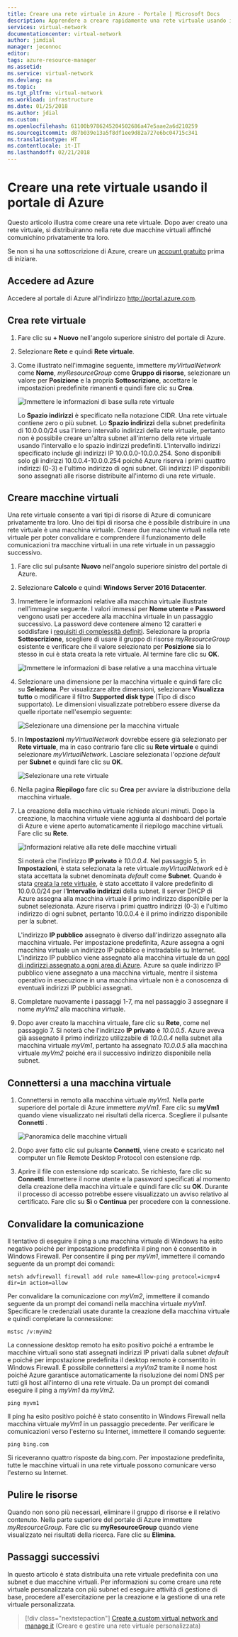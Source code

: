 ```yaml
---
title: Creare una rete virtuale in Azure - Portale | Microsoft Docs
description: Apprendere a creare rapidamente una rete virtuale usando il portale di Azure. Una rete virtuale consente a molti tipi di risorse di Azure di comunicare privatamente tra loro.
services: virtual-network
documentationcenter: virtual-network
author: jimdial
manager: jeconnoc
editor: 
tags: azure-resource-manager
ms.assetid: 
ms.service: virtual-network
ms.devlang: na
ms.topic: 
ms.tgt_pltfrm: virtual-network
ms.workload: infrastructure
ms.date: 01/25/2018
ms.author: jdial
ms.custom: 
ms.openlocfilehash: 61100b9786245204502686a47e5aae2a6d210259
ms.sourcegitcommit: d87b039e13a5f8df1ee9d82a727e6bc04715c341
ms.translationtype: HT
ms.contentlocale: it-IT
ms.lasthandoff: 02/21/2018
---
```

# <a name="create-a-virtual-network-using-the-azure-portal"></a>Creare una rete virtuale usando il portale di Azure

Questo articolo illustra come creare una rete virtuale. Dopo aver creato una rete virtuale, si distribuiranno nella rete due macchine virtuali affinché comunichino privatamente tra loro.

Se non si ha una sottoscrizione di Azure, creare un [account gratuito](https://azure.microsoft.com/free/?WT.mc_id=A261C142F) prima di iniziare.

## <a name="log-in-to-azure"></a>Accedere ad Azure 

Accedere al portale di Azure all'indirizzo http://portal.azure.com.

## <a name="create-a-virtual-network"></a>Crea rete virtuale

1. Fare clic su **+ Nuovo** nell'angolo superiore sinistro del portale di Azure.

2. Selezionare **Rete** e quindi **Rete virtuale**.

3. Come illustrato nell'immagine seguente, immettere *myVirtualNetwork* come **Nome**, *myResourceGroup* come **Gruppo di risorse**, selezionare un valore per **Posizione** e la propria **Sottoscrizione**, accettare le impostazioni predefinite rimanenti e quindi fare clic su **Crea**. 

    ![Immettere le informazioni di base sulla rete virtuale](./media/quick-create-portal/virtual-network.png)

    Lo **Spazio indirizzi** è specificato nella notazione CIDR. Una rete virtuale contiene zero o più subnet. Lo **Spazio indirizzi** della subnet predefinita di 10.0.0.0/24 usa l'intero intervallo indirizzi della rete virtuale, pertanto non è possibile creare un'altra subnet all'interno della rete virtuale usando l'intervallo e lo spazio indirizzi predefiniti. L'intervallo indirizzi specificato include gli indirizzi IP 10.0.0.0-10.0.0.254. Sono disponibili solo gli indirizzi 10.0.0.4-10.0.0.254 poiché Azure riserva i primi quattro indirizzi (0-3) e l'ultimo indirizzo di ogni subnet. Gli indirizzi IP disponibili sono assegnati alle risorse distribuite all'interno di una rete virtuale.

## <a name="create-virtual-machines"></a>Creare macchine virtuali

Una rete virtuale consente a vari tipi di risorse di Azure di comunicare privatamente tra loro. Uno dei tipi di risorsa che è possibile distribuire in una rete virtuale è una macchina virtuale. Creare due macchine virtuali nella rete virtuale per poter convalidare e comprendere il funzionamento delle comunicazioni tra macchine virtuali in una rete virtuale in un passaggio successivo.

1. Fare clic sul pulsante **Nuovo** nell'angolo superiore sinistro del portale di Azure.

2. Selezionare **Calcolo** e quindi **Windows Server 2016 Datacenter**.

3. Immettere le informazioni relative alla macchina virtuale illustrate nell'immagine seguente. I valori immessi per **Nome utente** e **Password** vengono usati per accedere alla macchina virtuale in un passaggio successivo. La password deve contenere almeno 12 caratteri e soddisfare i [requisiti di complessità definiti](../virtual-machines/windows/faq.md?toc=%2fazure%2fvirtual-network%2ftoc.json#what-are-the-password-requirements-when-creating-a-vm). Selezionare la propria **Sottoscrizione**, scegliere di usare il gruppo di risorse *myResourceGroup* esistente e verificare che il valore selezionato per **Posizione** sia lo stesso in cui è stata creata la rete virtuale. Al termine fare clic su **OK**.

    ![Immettere le informazioni di base relative a una macchina virtuale](./media/quick-create-portal/virtual-machine-basics.png)

4. Selezionare una dimensione per la macchina virtuale e quindi fare clic su **Seleziona**. Per visualizzare altre dimensioni, selezionare **Visualizza tutto** o modificare il filtro **Supported disk type** (Tipo di disco supportato). Le dimensioni visualizzate potrebbero essere diverse da quelle riportate nell'esempio seguente: 

    ![Selezionare una dimensione per la macchina virtuale](./media/quick-create-portal/virtual-machine-size.png)

5. In **Impostazioni** *myVirtualNetwork* dovrebbe essere già selezionato per **Rete virtuale**, ma in caso contrario fare clic su **Rete virtuale** e quindi selezionare *myVirtualNetwork*. Lasciare selezionata l'opzione *default* per **Subnet** e quindi fare clic su **OK**.

    ![Selezionare una rete virtuale](./media/quick-create-portal/virtual-machine-network-settings.png)

6. Nella pagina **Riepilogo** fare clic su **Crea** per avviare la distribuzione della macchina virtuale. 

7. La creazione della macchina virtuale richiede alcuni minuti. Dopo la creazione, la macchina virtuale viene aggiunta al dashboard del portale di Azure e viene aperto automaticamente il riepilogo macchine virtuali. Fare clic su **Rete**.

    ![Informazioni relative alla rete delle macchine virtuali](./media/quick-create-portal/virtual-machine-networking.png)

    Si noterà che l'indirizzo **IP privato** è *10.0.0.4*. Nel passaggio 5, in **Impostazioni**, è stata selezionata la rete virtuale *myVirtualNetwork* ed è stata accettata la subnet denominata *default* come **Subnet**. Quando è stata [creata la rete virtuale](#create-a-virtual-network), è stato accettato il valore predefinito di 10.0.0.0/24 per l'**Intervallo indirizzi** della subnet. Il server DHCP di Azure assegna alla macchina virtuale il primo indirizzo disponibile per la subnet selezionata. Azure riserva i primi quattro indirizzi (0-3) e l'ultimo indirizzo di ogni subnet, pertanto 10.0.0.4 è il primo indirizzo disponibile per la subnet.

    L'indirizzo **IP pubblico** assegnato è diverso dall'indirizzo assegnato alla macchina virtuale. Per impostazione predefinita, Azure assegna a ogni macchina virtuale un indirizzo IP pubblico e instradabile su Internet. L'indirizzo IP pubblico viene assegnato alla macchina virtuale da un [pool di indirizzi assegnato a ogni area di Azure](https://www.microsoft.com/download/details.aspx?id=41653). Azure sa quale indirizzo IP pubblico viene assegnato a una macchina virtuale, mentre il sistema operativo in esecuzione in una macchina virtuale non è a conoscenza di eventuali indirizzi IP pubblici assegnati.

8. Completare nuovamente i passaggi 1-7, ma nel passaggio 3 assegnare il nome *myVm2* alla macchina virtuale. 

9. Dopo aver creato la macchina virtuale, fare clic su **Rete**, come nel passaggio 7. Si noterà che l'indirizzo **IP privato** è *10.0.0.5*. Azure aveva già assegnato il primo indirizzo utilizzabile di *10.0.0.4* nella subnet alla macchina virtuale *myVm1*, pertanto ha assegnato *10.0.0.5* alla macchina virtuale  *myVm2* poiché era il successivo indirizzo disponibile nella subnet.

## <a name="connect-to-a-virtual-machine"></a>Connettersi a una macchina virtuale

1. Connettersi in remoto alla macchina virtuale *myVm1*. Nella parte superiore del portale di Azure immettere *myVm1*. Fare clic su **myVm1** quando viene visualizzato nei risultati della ricerca. Scegliere il pulsante **Connetti** .

    ![Panoramica delle macchine virtuali](./media/quick-create-portal/virtual-machine-overview.png)


2. Dopo aver fatto clic sul pulsante **Connetti**, viene creato e scaricato nel computer un file Remote Desktop Protocol con estensione rdp.  
3. Aprire il file con estensione rdp scaricato. Se richiesto, fare clic su **Connetti**. Immettere il nome utente e la password specificati al momento della creazione della macchina virtuale e quindi fare clic su **OK**. Durante il processo di accesso potrebbe essere visualizzato un avviso relativo al certificato. Fare clic su **Sì** o **Continua** per procedere con la connessione.

## <a name="validate-communication"></a>Convalidare la comunicazione

Il tentativo di eseguire il ping a una macchina virtuale di Windows ha esito negativo poiché per impostazione predefinita il ping non è consentito in Windows Firewall. Per consentire il ping per *myVm1*, immettere il comando seguente da un prompt dei comandi:

```
netsh advfirewall firewall add rule name=Allow-ping protocol=icmpv4 dir=in action=allow
```

Per convalidare la comunicazione con *myVm2*, immettere il comando seguente da un prompt dei comandi nella macchina virtuale *myVm1*. Specificare le credenziali usate durante la creazione della macchina virtuale e quindi completare la connessione:

```
mstsc /v:myVm2
```

La connessione desktop remoto ha esito positivo poiché a entrambe le macchine virtuali sono stati assegnati indirizzi IP privati dalla subnet *default* e poiché per impostazione predefinita il desktop remoto è consentito in Windows Firewall. È possibile connettersi a *myVm2* tramite il nome host poiché Azure garantisce automaticamente la risoluzione dei nomi DNS per tutti gli host all'interno di una rete virtuale. Da un prompt dei comandi eseguire il ping a *myVm1* da *myVm2*.

```
ping myvm1
```

Il ping ha esito positivo poiché è stato consentito in Windows Firewall nella macchina virtuale *myVm1* in un passaggio precedente. Per verificare le comunicazioni verso l'esterno su Internet, immettere il comando seguente:

```
ping bing.com
```

Si riceveranno quattro risposte da bing.com. Per impostazione predefinita, tutte le macchine virtuali in una rete virtuale possono comunicare verso l'esterno su Internet.

## <a name="clean-up-resources"></a>Pulire le risorse

Quando non sono più necessari, eliminare il gruppo di risorse e il relativo contenuto. Nella parte superiore del portale di Azure immettere *myResourceGroup*. Fare clic su **myResourceGroup** quando viene visualizzato nei risultati della ricerca. Fare clic su **Elimina**.

## <a name="next-steps"></a>Passaggi successivi

In questo articolo è stata distribuita una rete virtuale predefinita con una subnet e due macchine virtuali. Per informazioni su come creare una rete virtuale personalizzata con più subnet ed eseguire attività di gestione di base, procedere all'esercitazione per la creazione e la gestione di una rete virtuale personalizzata.


> [!div class="nextstepaction"]
> [Create a custom virtual network and manage it](virtual-networks-create-vnet-arm-pportal.md#portal) (Creare e gestire una rete virtuale personalizzata)

